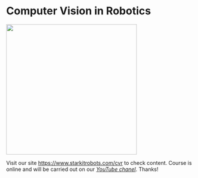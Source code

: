 # Computer Vision in Robotics

<img src="./.img/logo_for_form.png" height="350" />


Visit our site <https://www.starkitrobots.com/cvr> to check content.
Course is online and will be carried out on our *[YouTube chanel](https://www.youtube.com/channel/UC0QPJgfg17wCqf4-hG_A5OA)*.
Thanks!

